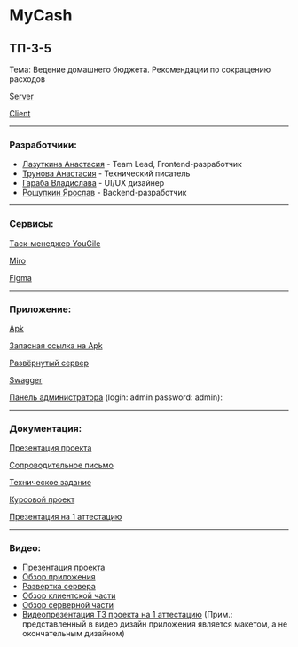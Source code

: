 # MyCash
## ТП-3-5
Тема: Ведение домашнего бюджета. Рекомендации по сокращению расходов

[Server](https://github.com/SteamMachinist/MyCash_server)

[Client](https://github.com/anastasia-1603/MyCash_Client)
____
### Разработчики:  

- [Лазуткина Анастасия](https://github.com/anastasia-1603) - Team Lead, Frontend-разработчик
- [Трунова Анастасия](https://github.com/trunova) - Технический писатель
- [Гараба Владислава](https://github.com/vladagaraba) - UI/UX дизайнер
- [Рощупкин Ярослав](https://github.com/SteamMachinist) - Backend-разработчик
____
### Сервисы:

[Tаск-менеджер YouGile](https://ru.yougile.com/board/6tpnssfl5qep)

[Miro](https://miro.com/app/board/uXjVPhSBPwU=/?share_link_id=781042530555)

[Figma](https://www.figma.com/file/mvQlsnzXwbR7pxSrhBYc3L/MyCash?node-id=0%3A1&t=FHH6DYKirvtqcmpu-1)
____
### Приложение:

[Apk](https://github.com/anastasia-1603/MyCash/blob/main/app-release.apk)

[Запасная ссылка на Apk](https://drive.google.com/file/d/1eukIvAwW_S7v0xxn6k0RoBPDgb-JXUZW/view?usp=sharing)

[Развёрнутый сервер](http://45.140.168.75:4080/)

[Swagger](http://45.140.168.75:4080/swagger-ui/index.html)

[Панель администратора](http://45.140.168.75:4080/admin) (login: admin password: admin):
____

### Документация:
[Презентация проекта](https://github.com/anastasia-1603/MyCash/blob/main/%D0%94%D0%BE%D0%BA%D1%83%D0%BC%D0%B5%D0%BD%D1%82%D0%B0%D1%86%D0%B8%D1%8F/%D0%9F%D1%80%D0%B5%D0%B7%D0%B5%D0%BD%D1%82%D0%B0%D1%86%D0%B8%D1%8F%20MyCash%203-5.pdf)

[Сопроводительное письмо](https://github.com/anastasia-1603/MyCash/blob/main/%D0%94%D0%BE%D0%BA%D1%83%D0%BC%D0%B5%D0%BD%D1%82%D0%B0%D1%86%D0%B8%D1%8F/%D0%A1%D0%BE%D0%BF%D1%80%D0%BE%D0%B2%D0%BE%D0%B4%D0%B8%D1%82%D0%B5%D0%BB%D1%8C%D0%BD%D0%BE%D0%B5%20%D0%BF%D0%B8%D1%81%D1%8C%D0%BC%D0%BE%20%D0%A2%D0%9F-3-5.pdf)

[Техническое задание](https://github.com/anastasia-1603/MyCash/blob/main/%D0%94%D0%BE%D0%BA%D1%83%D0%BC%D0%B5%D0%BD%D1%82%D0%B0%D1%86%D0%B8%D1%8F/%D0%A2%D0%B5%D1%85%D0%BD%D0%B8%D1%87%D0%B5%D1%81%D0%BA%D0%BE%D0%B5%20%D0%B7%D0%B0%D0%B4%D0%B0%D0%BD%D0%B8%D0%B5.pdf)

[Курсовой проект](https://github.com/anastasia-1603/MyCash/blob/main/%D0%94%D0%BE%D0%BA%D1%83%D0%BC%D0%B5%D0%BD%D1%82%D0%B0%D1%86%D0%B8%D1%8F/%D0%9A%D1%83%D1%80%D1%81%D0%BE%D0%B2%D0%BE%D0%B9%20%D0%BF%D1%80%D0%BE%D0%B5%D0%BA%D1%82.pdf)

[Презентация на 1 аттестацию](https://docs.google.com/presentation/d/1_-T-1zd3jotf6Nrmtiqtc1-WZVggzFMJ6tPo52omXaw/edit#slide=id.p1)
____
### Видео:

- [Презентация проекта](https://youtu.be/TKwV5GPtYlk)
- [Обзор приложения](https://youtu.be/4S_0ofJxDb8)
- [Развертка сервера](https://youtu.be/VVWdKY-WdEk)
- [Обзор клиентской части](https://www.youtube.com/watch?v=Krk66Rnr8NY)
- [Обзор серверной части](https://youtu.be/youF1RW_374)
- [Видеопрезентация ТЗ проекта на 1 аттестацию](https://www.youtube.com/watch?v=yQC9iVY9IoE) (Прим.: представленный в видео дизайн приложения является макетом, а не окончательным дизайном)
